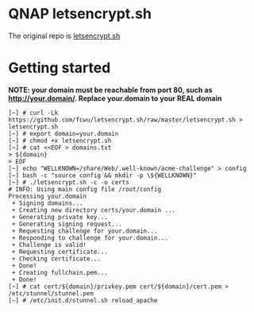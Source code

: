 # QNAP letsencrypt.sh 

The original repo is [letsencrypt.sh](https://github.com/lukas2511/letsencrypt.sh)

# Getting started

**NOTE: your domain must be reachable from port 80, such as http://your.domain/. Replace your.domain to your REAL domain**

```
[~] # curl -Lk https://github.com/fcwu/letsencrypt.sh/raw/master/letsencrypt.sh > letsencrypt.sh
[~] # export domain=your.domain
[~] # chmod +x letsencrypt.sh
[~] # cat <<EOF > domains.txt
> ${domain}
> EOF
[~] echo "WELLKNOWN=/share/Web/.well-known/acme-challenge" > config
[~] bash -c "source config && mkdir -p \${WELLKNOWN}"
[~] # ./letsencrypt.sh -c -o certs
# INFO: Using main config file /root/config
Processing your.domain
 + Signing domains...
 + Creating new directory certs/your.domain ...
 + Generating private key...
 + Generating signing request...
 + Requesting challenge for your.domain...
 + Responding to challenge for your.domain...
 + Challenge is valid!
 + Requesting certificate...
 + Checking certificate...
 + Done!
 + Creating fullchain.pem...
 + Done!
[~] # cat cert/${domain}/privkey.pem cert/${domain}/cert.pem > /etc/stunnel/stunnel.pem
[~] # /etc/init.d/stunnel.sh reload_apache
```
